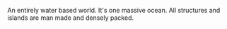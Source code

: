 An entirely water based world. It's one massive ocean. All structures and islands are man made and densely packed. 